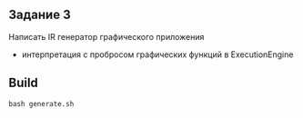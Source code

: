 ## Задание 3
Написать IR генератор графического приложения
+ интерпретация с пробросом графических функций в ExecutionEngine

## Build
```
bash generate.sh
```